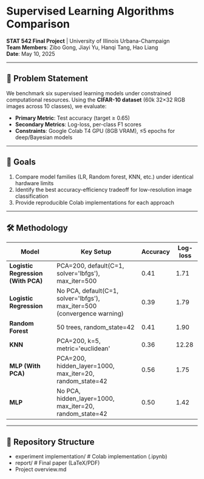 # Supervised Learning Algorithms Comparison  
**STAT 542 Final Project** | University of Illinois Urbana-Champaign  
**Team Members**: Zibo Gong, Jiayi Yu, Hanqi Tang, Hao Liang  
**Date**: May 10, 2025  

---

## 📌 Problem Statement  
We benchmark six supervised learning models under constrained computational resources. 
Using the **CIFAR-10 dataset** (60k 32×32 RGB images across 10 classes), we evaluate:  
- **Primary Metric**: Test accuracy (target ≥ 0.65)  
- **Secondary Metrics**: Log-loss, per-class F1 scores  
- **Constraints**: Google Colab T4 GPU (8GB VRAM), ≤5 epochs for deep/Bayesian models  

---

## 🎯 Goals  
1. Compare model families (LR, Random forest, KNN, etc.) under identical hardware limits  
2. Identify the best accuracy-efficiency tradeoff for low-resolution image classification  
3. Provide reproducible Colab implementations for each approach  

---

## 🛠 Methodology

| Model                              | Key Setup                                                                 | Accuracy | Log-loss |
|------------------------------------|---------------------------------------------------------------------------|----------|----------|
| **Logistic Regression (With PCA)** | PCA=200, default(C=1, solver='lbfgs'), max_iter=500                       | 0.41     | 1.71     |
| **Logistic Regression**            | No PCA, default(C=1, solver='lbfgs'), max_iter=500 (convergence warning)  | 0.39     | 1.79     |
| **Random Forest**                  | 50 trees, random_state=42                                                 | 0.41     | 1.90     |
| **KNN**                            | PCA=200, k=5, metric='euclidean'                                          | 0.36     | 12.28    |
| **MLP (With PCA)**                 | PCA=200, hidden_layer=1000, max_iter=20, random_state=42                  | 0.56     | 1.75     |
| **MLP**                            | No PCA, hidden_layer=1000, max_iter=20, random_state=42                   | 0.50     | 1.42     |


---

## 📂 Repository Structure 
- experiment implementation/ # Colab implementation (.ipynb)
- report/ # Final paper (LaTeX/PDF)
- Project overview.md
